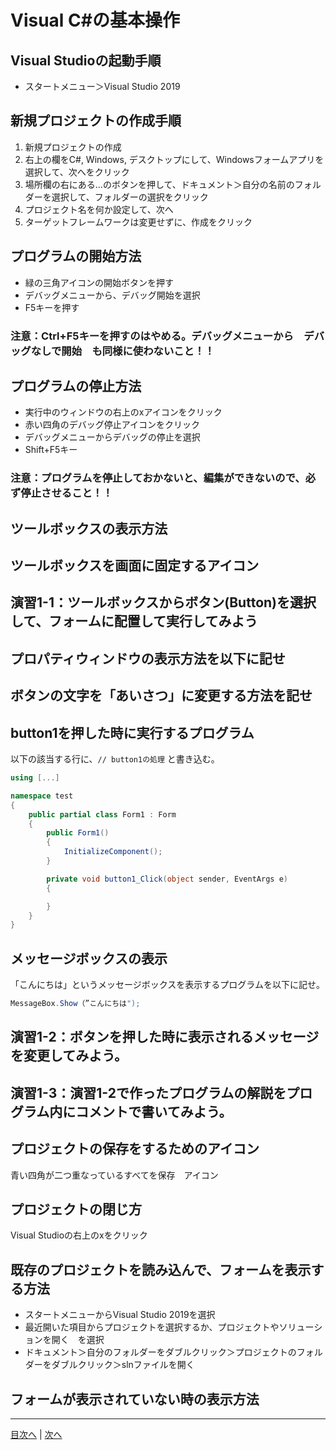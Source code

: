 # Visual C#の基本操作
## Visual Studioの起動手順
- スタートメニュー＞Visual Studio 2019


## 新規プロジェクトの作成手順
1. 新規プロジェクトの作成
2. 右上の欄をC#, Windows, デスクトップにして、Windowsフォームアプリを選択して、次へをクリック
3. 場所欄の右にある...のボタンを押して、ドキュメント＞自分の名前のフォルダーを選択して、フォルダーの選択をクリック
4. プロジェクト名を何か設定して、次へ
5. ターゲットフレームワークは変更せずに、作成をクリック

## プログラムの開始方法
- 緑の三角アイコンの開始ボタンを押す
- デバッグメニューから、デバッグ開始を選択
- F5キーを押す

### 注意：Ctrl+F5キーを押すのはやめる。デバッグメニューから　デバッグなしで開始　も同様に使わないこと！！

## プログラムの停止方法
- 実行中のウィンドウの右上のxアイコンをクリック
- 赤い四角のデバッグ停止アイコンをクリック
- デバッグメニューからデバッグの停止を選択
- Shift+F5キー

### 注意：プログラムを停止しておかないと、編集ができないので、必ず停止させること！！

## ツールボックスの表示方法



## ツールボックスを画面に固定するアイコン



## 演習1-1：ツールボックスからボタン(Button)を選択して、フォームに配置して実行してみよう



## プロパティウィンドウの表示方法を以下に記せ



## ボタンの文字を「あいさつ」に変更する方法を記せ



## button1を押した時に実行するプログラム
以下の該当する行に、`// button1の処理` と書き込む。

```cs
using [...]

namespace test
{
    public partial class Form1 : Form
    {
        public Form1()
        {
            InitializeComponent();
        }

        private void button1_Click(object sender, EventArgs e)
        {

        }
    }
}
```

## メッセージボックスの表示
「こんにちは」というメッセージボックスを表示するプログラムを以下に記せ。

```cs
MessageBox.Show（”こんにちは");
```

## 演習1-2：ボタンを押した時に表示されるメッセージを変更してみよう。



## 演習1-3：演習1-2で作ったプログラムの解説をプログラム内にコメントで書いてみよう。



## プロジェクトの保存をするためのアイコン

青い四角が二つ重なっているすべてを保存　アイコン

## プロジェクトの閉じ方

Visual Studioの右上のxをクリック

## 既存のプロジェクトを読み込んで、フォームを表示する方法
- スタートメニューからVisual Studio 2019を選択
- 最近開いた項目からプロジェクトを選択するか、プロジェクトやソリューションを開く　を選択
- ドキュメント＞自分のフォルダーをダブルクリック＞プロジェクトのフォルダーをダブルクリック＞slnファイルを開く

## フォームが表示されていない時の表示方法



---

[目次へ](README.md#%E7%9B%AE%E6%AC%A1) | [次へ](README.md#%E3%83%97%E3%83%AD%E3%82%B0%E3%83%A9%E3%83%9F%E3%83%B3%E3%82%B0%E3%81%AE%E8%82%9D)
